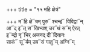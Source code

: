 +++
title = "१५ महि क्षेत्रं"

+++
म᳓हि क्षे᳓त्रम् पुरु᳓ श्चन्द्रं᳓ विविद्वा᳓न्  
आ᳓द् इ᳓त् स᳓खिभ्यश् चर᳓थं स᳓म् ऐरत्  
इ᳓न्द्रो नृ᳓भिर् अजनद् दी᳓दियानः  
साकं᳓ सू᳓र्यम् उष᳓सं गातु᳓म् अग्नि᳓म्